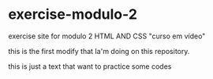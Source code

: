 # exercise-modulo-2
 exercise site for modulo 2 HTML AND CSS "curso em vídeo"

 this is the first modify that Ia'm doing on this repository. 

 this is just a text that want to practice some codes 